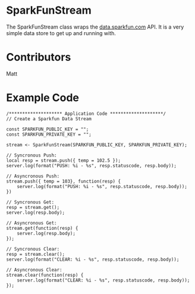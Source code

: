 SparkFunStream
==============

The SparkFunStream class wraps the [data.sparkfun.com](https://data.sparkfun.com) API. It is a very simple data store to get up and running with.

Contributors
============

Matt

Example Code
============

```
/******************** Application Code ********************/
// Create a Sparkfun Data Stream

const SPARKFUN_PUBLIC_KEY = "";
const SPARKFUN_PRIVATE_KEY = "";

stream <- SparkFunStream(SPARKFUN_PUBLIC_KEY, SPARKFUN_PRIVATE_KEY);

// Syncronous Push:
local resp = stream.push({ temp = 102.5 });
server.log(format("PUSH: %i - %s", resp.statuscode, resp.body));

// Asyncronous Push:
stream.push({ temp = 103}, function(resp) {
    server.log(format("PUSH: %i - %s", resp.statuscode, resp.body));
})

// Syncronous Get:
resp = stream.get();
server.log(resp.body);

// Asyncronous Get:
stream.get(function(resp) {
    server.log(resp.body);
});

// Syncronous Clear:
resp = stream.clear();
server.log(format("CLEAR: %i - %s", resp.statuscode, resp.body));

// Asyncronous Clear:
stream.clear(function(resp) {
    server.log(format("CLEAR: %i - %s", resp.statuscode, resp.body));
});

```
